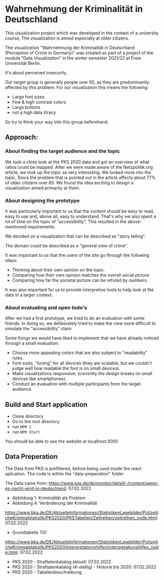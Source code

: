 # Wahrnehmung der Kriminalität in Deutschland

This visualization project which was developed in the context of a university course, The visualization is aimed especially at older citizens.

The visualization "Wahrnehmung der Kriminalität in Deutschland (Perception of Crime in Germany)" was created as part of a project of the module "Data Visualization" in the winter semester 2021/22 at Freie Universität Berlin.

It's about perceived insecurity.

Our target group is generally people over 65, as they are predominantly affected by this problem.
For our visualization this means the following:
- Large font sizes
- Few & high contrast colors
- Large buttons
- not a high data litracy

So try to think your way into this group beforehand.


## Approach:
### About finding the target audience and the topic
We took a close look at the PKS 2020 data and got an overview of what ratios could be mapped.
After we were made aware of the Netzpolitik.org article, we took up the topic as very interesting. We looked more into the topic.
Since the problem that is pointed out in the article affects about 77% of older citizens over 65. We found the idea exciting to design a visualization aimed primarily at them.


### About designing the prototype
It was particularly important to us that the content should be easy to read, easy to use and, above all, easy to understand.
That's why we also spent a lot of time on the topic of "accessibility".
This resulted in the above-mentioned requirements.

We decided on a visualization that can be described as "story telling".

The domain could be described as a "general view of crime".

It was important to us that the users of the site go through the following steps:
* Thinking about their own opinion on the topic.
* Comparing how their own opinion matches the overall social picture
* Comparing how far the societal picture can be refuted by numbers.

It was also important for us to provide interpretive tools to help look at the data in a larger context.

### About evaluating and open todo's
After we had a first prototype, we tried to do an evaluation with some friends.
In doing so, we deliberately tried to make the view more difficult to simulate the "accessibility" claim.

Some things we would have liked to implement that we have already noticed through a small evaluation:
* Choose more appealing colors that are also subject to "readability" rules.
* Font sizes, "tuning" for all devices (they are scalable, but we couldn't judge well how readable the font is on small devices).
* Make visualizations responsive, (currently the design breaks on small devices like smartphones).
* Conduct an evaluation with multiple participants from the target audience.

## Build and Start application

- Clone directory
- Go to the root directory
- run `NPM I`
- run `NPM Start`

You should be able to see the website at localhost:3000

## Data Preperation

The Data from PKS is prefiltered, before being used inside the react aplication. The code is within the "data-preperation" folder

The Data came from:
https://www.kas.de/de/monitor/detail/-/content/wenn-es-nacht-wird-in-deutschland: 07.02.2022

- Abbildung 1: Kriminalität als Problem
- Abbildung 4: Veränderung der Kriminalität

https://www.bka.de/DE/AktuelleInformationen/StatistikenLagebilder/PolizeilicheKriminalstatistik/PKS2020/PKSTabellen/Zeitreihen/zeitreihen_node.html: 07.02.2022

- Grundtabelle T01

https://www.bka.de/DE/AktuelleInformationen/StatistikenLagebilder/PolizeilicheKriminalstatistik/PKS2020/Interpretationshilfen/interpretationshilfen_node.html: 07.02.2022

- PKS 2020 - Straftatenkatalog aktuell: 07.02.2022
- PKS 2020 - Straftatenkatalog (4-stellig) - Historie bis 2020: 07.02.2022
- PKS 2020 - Tabellenbeschreibung
